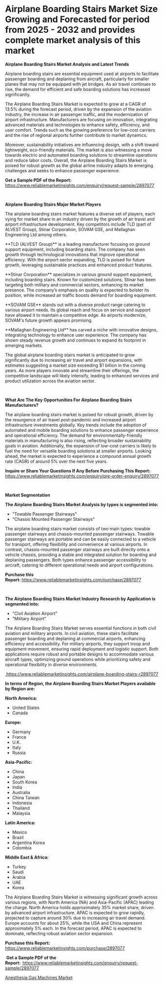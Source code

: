 <p><h1>Airplane Boarding Stairs Market Size Growing and Forecasted for period from 2025 - 2032 and provides complete market analysis of this market</h1></p><p><strong>Airplane Boarding Stairs Market Analysis and Latest Trends</strong></p>
<p><p>Airplane boarding stairs are essential equipment used at airports to facilitate passenger boarding and deplaning from aircraft, particularly for smaller planes that may not be equipped with jet bridges. As air travel continues to rise, the demand for efficient and safe boarding solutions has increased significantly.</p><p>The Airplane Boarding Stairs Market is expected to grow at a CAGR of 13.5% during the forecast period, driven by the expansion of the aviation industry, the increase in air passenger traffic, and the modernization of airport infrastructure. Manufacturers are focusing on innovation, integrating advanced materials and technologies to enhance safety, efficiency, and user comfort. Trends such as the growing preference for low-cost carriers and the rise of regional airports further contribute to market dynamics.</p><p>Moreover, sustainability initiatives are influencing design, with a shift toward lightweight, eco-friendly materials. The market is also witnessing a move towards electric and automated boarding solutions to streamline operations and reduce labor costs. Overall, the Airplane Boarding Stairs Market is poised for robust growth as the global airline industry adapts to emerging challenges and seeks to enhance passenger experience.</p></p>
<p><strong>Get a Sample PDF of the Report:&nbsp;</strong> <a href="https://www.reliablemarketinsights.com/enquiry/request-sample/2897077?utm_campaign=2475&utm_medium=2&utm_source=Github&utm_content=ia&utm_term=15032025&utm_id=airplane-boarding-stairs">https://www.reliablemarketinsights.com/enquiry/request-sample/2897077</a></p>
<p>&nbsp;</p>
<p><strong>Airplane Boarding Stairs Major Market Players</strong></p>
<p><p>The airplane boarding stairs market features a diverse set of players, each vying for market share in an industry driven by the growth of air travel and airport infrastructure development. Key competitors include TLD (part of ALVEST Group), Stinar Corporation, SOVAM GSE, and Mallaghan Engineering Ltd among others.</p><p>**TLD (ALVEST Group)** is a leading manufacturer focusing on ground support equipment, including boarding stairs. The company has seen growth through technological innovations that improve operational efficiency. With the airport sector expanding, TLD is poised for future growth, leveraging sustainable practices and enhanced product features.</p><p>**Stinar Corporation** specializes in various ground support equipment, including boarding stairs. Known for customized solutions, Stinar has been targeting both military and commercial sectors, enhancing its market presence. The company’s emphasis on quality is expected to bolster its position, while increased air traffic boosts demand for boarding equipment.</p><p>**SOVAM GSE** stands out with a diverse product range catering to various airport needs. Its global reach and focus on service and support have allowed it to maintain a competitive edge. As airports modernize, SOVAM's future growth appears promising.</p><p>**Mallaghan Engineering Ltd** has carved a niche with innovative designs, integrating technology to enhance user experience. The company has shown steady revenue growth and continues to expand its footprint in emerging markets.</p><p>The global airplane boarding stairs market is anticipated to grow significantly due to increasing air travel and airport expansions, with estimates suggesting a market size exceeding $1 billion in the coming years. As more players innovate and streamline their offerings, the competitive landscape will likely intensify, leading to enhanced services and product utilization across the aviation sector.</p></p>
<p>&nbsp;</p>
<p><strong>What Are The Key Opportunities For Airplane Boarding Stairs Manufacturers?</strong></p>
<p><p>The airplane boarding stairs market is poised for robust growth, driven by the resurgence of air travel post-pandemic and increased airport infrastructure investments globally. Key trends include the adoption of automated and mobile boarding solutions to enhance passenger experience and operational efficiency. The demand for environmentally-friendly materials in manufacturing is also rising, reflecting broader sustainability goals in aviation. Additionally, the expansion of low-cost carriers is likely to fuel the need for versatile boarding solutions at smaller airports. Looking ahead, the market is expected to experience a compound annual growth rate (CAGR) of around 5% over the next five years.</p></p>
<p><strong>Inquire or Share Your Questions If Any Before Purchasing This Report:</strong> <a href="https://www.reliablemarketinsights.com/enquiry/pre-order-enquiry/2897077?utm_campaign=2475&utm_medium=2&utm_source=Github&utm_content=ia&utm_term=15032025&utm_id=airplane-boarding-stairs">https://www.reliablemarketinsights.com/enquiry/pre-order-enquiry/2897077</a></p>
<p>&nbsp;</p>
<p><strong>Market Segmentation</strong></p>
<p><strong>The Airplane Boarding Stairs Market Analysis by types is segmented into:</strong></p>
<p><ul><li>"Towable Passenger Stairways"</li><li>"Chassis Mounted Passenger Stairways"</li></ul></p>
<p><p>The airplane boarding stairs market consists of two main types: towable passenger stairways and chassis-mounted passenger stairways. Towable passenger stairways are portable and can be easily connected to a vehicle for transport, offering flexibility and convenience at various airports. In contrast, chassis-mounted passenger stairways are built directly onto a vehicle chassis, providing a stable and integrated solution for boarding and deplaning passengers. Both types enhance passenger accessibility to aircraft, catering to different operational needs and airport configurations.</p></p>
<p><strong>Purchase this Report:&nbsp;</strong><a href="https://www.reliablemarketinsights.com/purchase/2897077?utm_campaign=2475&utm_medium=2&utm_source=Github&utm_content=ia&utm_term=15032025&utm_id=airplane-boarding-stairs">https://www.reliablemarketinsights.com/purchase/2897077</a></p>
<p>&nbsp;</p>
<p><strong>The Airplane Boarding Stairs Market Industry Research by Application is segmented into:</strong></p>
<p><ul><li>"Civil Aviation Airport"</li><li>"Military Airport"</li></ul></p>
<p><p>The Airplane Boarding Stairs Market serves essential functions in both civil aviation and military airports. In civil aviation, these stairs facilitate passenger boarding and deplaning at commercial airports, enhancing efficiency and accessibility. For military airports, they support troop and equipment movement, ensuring rapid deployment and logistic support. Both applications require robust and portable designs to accommodate various aircraft types, optimizing ground operations while prioritizing safety and operational flexibility in diverse environments.</p></p>
<p><a href="https://www.reliablemarketinsights.com/airplane-boarding-stairs-r2897077?utm_campaign=2475&utm_medium=2&utm_source=Github&utm_content=ia&utm_term=15032025&utm_id=airplane-boarding-stairs">&nbsp;https://www.reliablemarketinsights.com/airplane-boarding-stairs-r2897077</a></p>
<p><strong>In terms of Region, the Airplane Boarding Stairs Market Players available by Region are:</strong></p>
<p>
    <p> <strong> North America: </strong>
        <ul>
            <li>United States</li>
            <li>Canada</li>
        </ul>
        </p> 
    <p> <strong> Europe: </strong>
        <ul>
            <li>Germany</li>
            <li>France</li>
            <li>U.K.</li>
            <li>Italy</li>
            <li>Russia</li>
        </ul>
        </p> 
    <p> <strong> Asia-Pacific: </strong>
        <ul>
            <li>China</li>
            <li>Japan</li>
            <li>South Korea</li>
            <li>India</li>
            <li>Australia</li>
            <li>China Taiwan</li>
            <li>Indonesia</li>
            <li>Thailand</li>
            <li>Malaysia</li>
        </ul>
        </p> 
    <p> <strong> Latin America: </strong>
        <ul>
            <li>Mexico</li>
            <li>Brazil</li>
            <li>Argentina Korea</li>
            <li>Colombia</li>
        </ul>
        </p> 
    <p> <strong> Middle East & Africa: </strong>
        <ul>
            <li>Turkey</li>
            <li>Saudi</li>
            <li>Arabia</li>
            <li>UAE</li>
            <li>Korea</li>
        </ul>
    </p>
    </p>
<p><p>The Airplane Boarding Stairs Market is witnessing significant growth across various regions, with North America (NA) and Asia-Pacific (APAC) leading the charge. North America holds approximately 35% market share, driven by advanced airport infrastructure. APAC is expected to grow rapidly, projected to capture around 30% due to increasing air travel demand. Europe accounts for about 25%, while the USA and China represent approximately 5% each. In the forecast period, APAC is expected to dominate, reflecting robust aviation sector expansion.</p></p>
<p><strong>Purchase this Report: </strong><a href="https://www.reliablemarketinsights.com/purchase/2897077?utm_campaign=2475&utm_medium=2&utm_source=Github&utm_content=ia&utm_term=15032025&utm_id=airplane-boarding-stairs">https://www.reliablemarketinsights.com/purchase/2897077</a></p>
<p>&nbsp;<strong>Get a Sample PDF of the Report:&nbsp;&nbsp;</strong><a href="https://www.reliablemarketinsights.com/enquiry/request-sample/2897077?utm_campaign=2475&utm_medium=2&utm_source=Github&utm_content=ia&utm_term=15032025&utm_id=airplane-boarding-stairs">https://www.reliablemarketinsights.com/enquiry/request-sample/2897077</a></p>
<p><strong></strong></p>
<p><p><a href="https://github.com/skerretflossie9297/Market-Research-Report-List-1/blob/main/anesthesia-gas-machines-market.md?utm_campaign=2475&utm_medium=2&utm_source=Github&utm_content=ia&utm_term=15032025&utm_id=airplane-boarding-stairs">Anesthesia Gas Machines Market</a></p></p>
